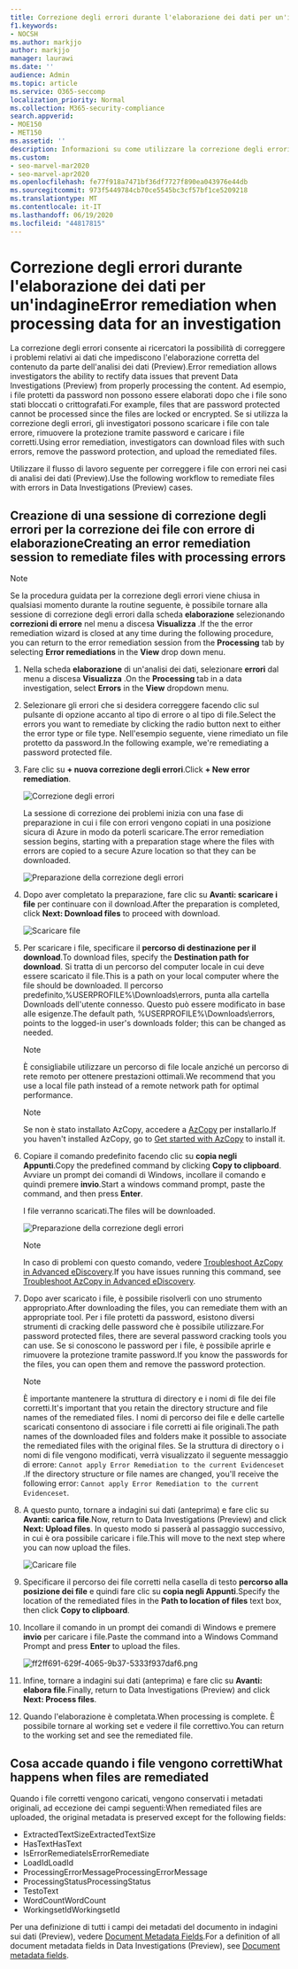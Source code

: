 ```yaml
---
title: Correzione degli errori durante l'elaborazione dei dati per un'indagine
f1.keywords:
- NOCSH
ms.author: markjjo
author: markjjo
manager: laurawi
ms.date: ''
audience: Admin
ms.topic: article
ms.service: O365-seccomp
localization_priority: Normal
ms.collection: M365-security-compliance
search.appverid:
- MOE150
- MET150
ms.assetid: ''
description: Informazioni su come utilizzare la correzione degli errori per correggere i problemi relativi ai dati in indagini sui dati (Preview) che potrebbero impedire l'elaborazione corretta del contenuto.
ms.custom:
- seo-marvel-mar2020
- seo-marvel-apr2020
ms.openlocfilehash: fe77f918a7471bf36df7727f890ea043976e44db
ms.sourcegitcommit: 973f5449784cb70ce5545bc3cf57bf1ce5209218
ms.translationtype: MT
ms.contentlocale: it-IT
ms.lasthandoff: 06/19/2020
ms.locfileid: "44817815"
---
```

# <a name="error-remediation-when-processing-data-for-an-investigation"></a><span data-ttu-id="42c59-103">Correzione degli errori durante l'elaborazione dei dati per un'indagine</span><span class="sxs-lookup"><span data-stu-id="42c59-103">Error remediation when processing data for an investigation</span></span>

<span data-ttu-id="42c59-104">La correzione degli errori consente ai ricercatori la possibilità di correggere i problemi relativi ai dati che impediscono l'elaborazione corretta del contenuto da parte dell'analisi dei dati (Preview).</span><span class="sxs-lookup"><span data-stu-id="42c59-104">Error remediation allows investigators the ability to rectify data issues that prevent Data Investigations (Preview) from properly processing the content.</span></span> <span data-ttu-id="42c59-105">Ad esempio, i file protetti da password non possono essere elaborati dopo che i file sono stati bloccati o crittografati.</span><span class="sxs-lookup"><span data-stu-id="42c59-105">For example, files that are password protected cannot be processed since the files are locked or encrypted.</span></span> <span data-ttu-id="42c59-106">Se si utilizza la correzione degli errori, gli investigatori possono scaricare i file con tale errore, rimuovere la protezione tramite password e caricare i file corretti.</span><span class="sxs-lookup"><span data-stu-id="42c59-106">Using error remediation, investigators can download files with such errors, remove the password protection, and upload the remediated files.</span></span>

<span data-ttu-id="42c59-107">Utilizzare il flusso di lavoro seguente per correggere i file con errori nei casi di analisi dei dati (Preview).</span><span class="sxs-lookup"><span data-stu-id="42c59-107">Use the following workflow to remediate files with errors in Data Investigations (Preview) cases.</span></span>

## <a name="creating-an-error-remediation-session-to-remediate-files-with-processing-errors"></a><span data-ttu-id="42c59-108">Creazione di una sessione di correzione degli errori per la correzione dei file con errore di elaborazione</span><span class="sxs-lookup"><span data-stu-id="42c59-108">Creating an error remediation session to remediate files with processing errors</span></span>

>[!NOTE]
><span data-ttu-id="42c59-109">Se la procedura guidata per la correzione degli errori viene chiusa in qualsiasi momento durante la routine seguente, è possibile tornare alla sessione di correzione degli errori dalla scheda **elaborazione** selezionando **correzioni di errore** nel menu a discesa **Visualizza** .</span><span class="sxs-lookup"><span data-stu-id="42c59-109">If the the error remediation wizard is closed at any time during the following procedure, you can return to the error remediation session from the **Processing** tab by selecting **Error remediations** in the **View** drop down menu.</span></span>

1. <span data-ttu-id="42c59-110">Nella scheda **elaborazione** di un'analisi dei dati, selezionare **errori** dal menu a discesa **Visualizza** .</span><span class="sxs-lookup"><span data-stu-id="42c59-110">On the **Processing** tab in a data investigation, select **Errors** in the **View** dropdown menu.</span></span>

2. <span data-ttu-id="42c59-111">Selezionare gli errori che si desidera correggere facendo clic sul pulsante di opzione accanto al tipo di errore o al tipo di file.</span><span class="sxs-lookup"><span data-stu-id="42c59-111">Select the errors you want to remediate by clicking the radio button next to either the error type or file type.</span></span>  <span data-ttu-id="42c59-112">Nell'esempio seguente, viene rimediato un file protetto da password.</span><span class="sxs-lookup"><span data-stu-id="42c59-112">In the following example, we're remediating a password protected file.</span></span>

3. <span data-ttu-id="42c59-113">Fare clic su **+ nuova correzione degli errori**.</span><span class="sxs-lookup"><span data-stu-id="42c59-113">Click **+ New error remediation**.</span></span>

    ![Correzione degli errori](../media/8c2faf1a-834b-44fc-b418-6a18aed8b81a.png)

    <span data-ttu-id="42c59-115">La sessione di correzione dei problemi inizia con una fase di preparazione in cui i file con errori vengono copiati in una posizione sicura di Azure in modo da poterli scaricare.</span><span class="sxs-lookup"><span data-stu-id="42c59-115">The error remediation session begins, starting with a preparation stage where the files with errors are copied to a secure Azure location so that they can be downloaded.</span></span>

    ![Preparazione della correzione degli errori](../media/390572ec-7012-47c4-a6b6-4cbb5649e8a8.png)

4. <span data-ttu-id="42c59-117">Dopo aver completato la preparazione, fare clic su **Avanti: scaricare i file** per continuare con il download.</span><span class="sxs-lookup"><span data-stu-id="42c59-117">After the preparation is completed, click **Next: Download files** to proceed with download.</span></span>

    ![Scaricare file](../media/6ac04b09-8e13-414a-9e24-7c75ba586363.png)

5. <span data-ttu-id="42c59-119">Per scaricare i file, specificare il **percorso di destinazione per il download**.</span><span class="sxs-lookup"><span data-stu-id="42c59-119">To download files, specify the **Destination path for download**.</span></span> <span data-ttu-id="42c59-120">Si tratta di un percorso del computer locale in cui deve essere scaricato il file.</span><span class="sxs-lookup"><span data-stu-id="42c59-120">This is a path on your local computer where the file should be downloaded.</span></span>  <span data-ttu-id="42c59-121">Il percorso predefinito,%USERPROFILE%\Downloads\errors, punta alla cartella Downloads dell'utente connesso. Questo può essere modificato in base alle esigenze.</span><span class="sxs-lookup"><span data-stu-id="42c59-121">The default path, %USERPROFILE%\Downloads\errors, points to the logged-in user's downloads folder; this can be changed as needed.</span></span>

    >[!NOTE]
    ><span data-ttu-id="42c59-122">È consigliabile utilizzare un percorso di file locale anziché un percorso di rete remoto per ottenere prestazioni ottimali.</span><span class="sxs-lookup"><span data-stu-id="42c59-122">We recommend that you use a local file path instead of a remote network path for optimal performance.</span></span>

    > [!NOTE]
    > <span data-ttu-id="42c59-123">Se non è stato installato AzCopy, accedere a [AzCopy](https://docs.microsoft.com/azure/storage/common/storage-use-azcopy) per installarlo.</span><span class="sxs-lookup"><span data-stu-id="42c59-123">If you haven't installed AzCopy, go to [Get started with AzCopy](https://docs.microsoft.com/azure/storage/common/storage-use-azcopy) to install it.</span></span>

6. <span data-ttu-id="42c59-124">Copiare il comando predefinito facendo clic su **copia negli Appunti**.</span><span class="sxs-lookup"><span data-stu-id="42c59-124">Copy the predefined command by clicking **Copy to clipboard**.</span></span> <span data-ttu-id="42c59-125">Avviare un prompt dei comandi di Windows, incollare il comando e quindi premere **invio**.</span><span class="sxs-lookup"><span data-stu-id="42c59-125">Start a windows command prompt, paste the command, and then press **Enter**.</span></span>  

    <span data-ttu-id="42c59-126">I file verranno scaricati.</span><span class="sxs-lookup"><span data-stu-id="42c59-126">The files will be downloaded.</span></span>

    ![Preparazione della correzione degli errori](../media/f364ab4d-31c5-4375-b69f-650f694a2f69.png)

    > [!NOTE]
    > <span data-ttu-id="42c59-128">In caso di problemi con questo comando, vedere [Troubleshoot AzCopy in Advanced eDiscovery](troubleshooting-azcopy.md).</span><span class="sxs-lookup"><span data-stu-id="42c59-128">If you have issues running this command, see [Troubleshoot AzCopy in Advanced eDiscovery](troubleshooting-azcopy.md).</span></span>

7. <span data-ttu-id="42c59-129">Dopo aver scaricato i file, è possibile risolverli con uno strumento appropriato.</span><span class="sxs-lookup"><span data-stu-id="42c59-129">After downloading the files, you can remediate them with an appropriate tool.</span></span> <span data-ttu-id="42c59-130">Per i file protetti da password, esistono diversi strumenti di cracking delle password che è possibile utilizzare.</span><span class="sxs-lookup"><span data-stu-id="42c59-130">For password protected files, there are several password cracking tools you can use.</span></span> <span data-ttu-id="42c59-131">Se si conoscono le password per i file, è possibile aprirle e rimuovere la protezione tramite password.</span><span class="sxs-lookup"><span data-stu-id="42c59-131">If you know the passwords for the files, you can open them and remove the password protection.</span></span>
    
   > [!NOTE]
    > <span data-ttu-id="42c59-132">È importante mantenere la struttura di directory e i nomi di file dei file corretti.</span><span class="sxs-lookup"><span data-stu-id="42c59-132">It's important that you retain the directory structure and file names of the remediated files.</span></span> <span data-ttu-id="42c59-133">I nomi di percorso dei file e delle cartelle scaricati consentono di associare i file corretti ai file originali.</span><span class="sxs-lookup"><span data-stu-id="42c59-133">The path names of the downloaded files and folders make it possible to associate the remediated files with the original files.</span></span>  <span data-ttu-id="42c59-134">Se la struttura di directory o i nomi di file vengono modificati, verrà visualizzato il seguente messaggio di errore: `Cannot apply Error Remediation to the current Evidenceset` .</span><span class="sxs-lookup"><span data-stu-id="42c59-134">If the directory structure or file names are changed, you'll receive the following error: `Cannot apply Error Remediation to the current Evidenceset`.</span></span>

8. <span data-ttu-id="42c59-135">A questo punto, tornare a indagini sui dati (anteprima) e fare clic su **Avanti: carica file**.</span><span class="sxs-lookup"><span data-stu-id="42c59-135">Now, return to Data Investigations (Preview) and click **Next: Upload files**.</span></span>  <span data-ttu-id="42c59-136">In questo modo si passerà al passaggio successivo, in cui è ora possibile caricare i file.</span><span class="sxs-lookup"><span data-stu-id="42c59-136">This will move to the next step where you can now upload the files.</span></span>

    ![Caricare file](../media/af3d8617-1bab-4ecd-8de0-22e53acba240.png)

9. <span data-ttu-id="42c59-138">Specificare il percorso dei file corretti nella casella di testo **percorso alla posizione dei file** e quindi fare clic su **copia negli Appunti**.</span><span class="sxs-lookup"><span data-stu-id="42c59-138">Specify the location of the remediated files in the **Path to location of files** text box, then click **Copy to clipboard**.</span></span>

10. <span data-ttu-id="42c59-139">Incollare il comando in un prompt dei comandi di Windows e premere **invio** per caricare i file.</span><span class="sxs-lookup"><span data-stu-id="42c59-139">Paste the command into a Windows Command Prompt and press **Enter** to upload the files.</span></span>

    ![ff2ff691-629f-4065-9b37-5333f937daf6.png](../media/ff2ff691-629f-4065-9b37-5333f937daf6.png)

11. <span data-ttu-id="42c59-141">Infine, tornare a indagini sui dati (anteprima) e fare clic su **Avanti: elabora file**.</span><span class="sxs-lookup"><span data-stu-id="42c59-141">Finally, return to Data Investigations (Preview) and click **Next: Process files**.</span></span>

12. <span data-ttu-id="42c59-142">Quando l'elaborazione è completata.</span><span class="sxs-lookup"><span data-stu-id="42c59-142">When processing is complete.</span></span>  <span data-ttu-id="42c59-143">È possibile tornare al working set e vedere il file correttivo.</span><span class="sxs-lookup"><span data-stu-id="42c59-143">You can return to the working set and see the remediated file.</span></span>

## <a name="what-happens-when-files-are-remediated"></a><span data-ttu-id="42c59-144">Cosa accade quando i file vengono corretti</span><span class="sxs-lookup"><span data-stu-id="42c59-144">What happens when files are remediated</span></span>

<span data-ttu-id="42c59-145">Quando i file corretti vengono caricati, vengono conservati i metadati originali, ad eccezione dei campi seguenti:</span><span class="sxs-lookup"><span data-stu-id="42c59-145">When remediated files are uploaded, the original metadata is preserved except for the following fields:</span></span> 

- <span data-ttu-id="42c59-146">ExtractedTextSize</span><span class="sxs-lookup"><span data-stu-id="42c59-146">ExtractedTextSize</span></span>
- <span data-ttu-id="42c59-147">HasText</span><span class="sxs-lookup"><span data-stu-id="42c59-147">HasText</span></span>
- <span data-ttu-id="42c59-148">IsErrorRemediate</span><span class="sxs-lookup"><span data-stu-id="42c59-148">IsErrorRemediate</span></span>
- <span data-ttu-id="42c59-149">LoadId</span><span class="sxs-lookup"><span data-stu-id="42c59-149">LoadId</span></span>
- <span data-ttu-id="42c59-150">ProcessingErrorMessage</span><span class="sxs-lookup"><span data-stu-id="42c59-150">ProcessingErrorMessage</span></span>
- <span data-ttu-id="42c59-151">ProcessingStatus</span><span class="sxs-lookup"><span data-stu-id="42c59-151">ProcessingStatus</span></span>
- <span data-ttu-id="42c59-152">Testo</span><span class="sxs-lookup"><span data-stu-id="42c59-152">Text</span></span>
- <span data-ttu-id="42c59-153">WordCount</span><span class="sxs-lookup"><span data-stu-id="42c59-153">WordCount</span></span>
- <span data-ttu-id="42c59-154">WorkingsetId</span><span class="sxs-lookup"><span data-stu-id="42c59-154">WorkingsetId</span></span>

<span data-ttu-id="42c59-155">Per una definizione di tutti i campi dei metadati del documento in indagini sui dati (Preview), vedere [Document Metadata Fields](document-metadata-fields.md).</span><span class="sxs-lookup"><span data-stu-id="42c59-155">For a definition of all document metadata fields in Data Investigations (Preview), see [Document metadata fields](document-metadata-fields.md).</span></span>
